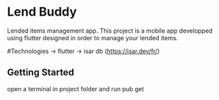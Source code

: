 # Lend Buddy

Lended items management app.
This project is a  mobile app developped using flutter designed in order to manage your lended items.

#Technologies 
-> flutter 
-> isar db (https://isar.dev/fr/)


## Getting Started
open a terminal in project folder and run pub get

